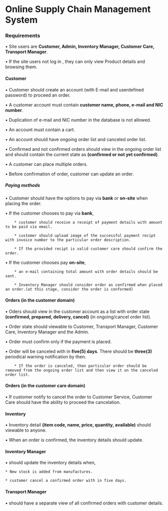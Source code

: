 # Online Supply Chain Management System #

### Requirements ###

•	Site users are __Customer, Admin, Inventory Manager, Customer Care, Transport Manager__.

•	If the site users not log in , they can only view Product details and browsing them.


#### Customer ####

•	Customer should create an account (with E-mail and userdefined password) to proceed an order.

•	A customer account must contain __customer name, phone, e-mail and NIC number__. 

•	Duplication of e-mail and NIC number in the database is not allowed. 

•	An account must contain a cart. 

•	An account should have ongoing order list and canceled order list.

•	Confirmed and not confirmed orders should view in the ongoing order list and should contain the current state as __(confirmed or not yet confirmed)__.

•	A customer can place multiple orders.

•	Before confirmation of order, customer can update an order.

##### Paying methods ####

•	Customer should have the options to pay via __bank__ or __on-site__ when placing the order.

•	If the customer chooses to pay via __bank__, 
		
		* customer should receive a receipt of payment details with amount to be paid via email.
		
		* customer should upload image of the successful payment recipt with invoice number to the particular order description.
		
		* If the provided recipt is valid customer care should confirm the order.

•	If the customer chooses pay __on-site__, 
		
		* an e-mail containing total amount with order details should be sent.
		
		* Inventory Manager should consider order as confirmed when placed an order.(at this stage, consider the order is conformed)

#### Orders (in the customer domain) ####

•	Oders should view in the customer account as a list with order state __(confirmed, prepared, delivery, cancel)__ (in ongoing/cancel order list).

•	Order state should viewable to Customer, Transport Manager, Customer Care, Inventory Manager and the Admin.

•   Order must confirm only if the payment is placed. 

•   Order will be canceled with in __five(5) days__. There should be __three(3)__ periodical warning notification by then.
	
		* If the order is canceled, then particular order should be removed from the ongoing order list and then view it on the canceled order list.

#### Orders (in the customer care domain) ####

•	If customer notify to cancel the order to Customer Service, Customer Care should have the ability to proceed the cancelation.

#### Inventory ####

•	Inventory detail __(item code, name, price, quantity, available)__ should viewable to anyone. 

•	When an order is confirmed, the inventory details should update.

#### Inventory Manager ####

•	should update the inventory details when,
	
	* New stock is added from manufactures.
	
	* customer cancel a confirmed order with in five days.
 
#### Transport Manager ####

•	should have a separate view of all confirmed orders with customer details.
